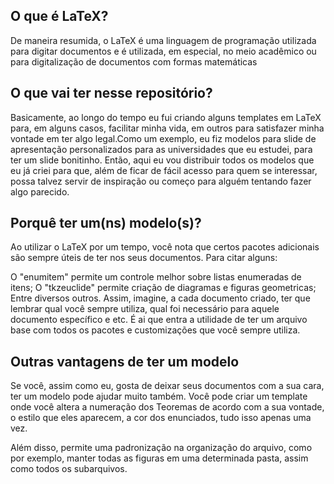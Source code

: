 ## O que é LaTeX?
De maneira resumida, o LaTeX é uma linguagem de programação utilizada para digitar documentos e é utilizada, em especial, no meio acadêmico ou para digitalização de documentos com formas matemáticas

## O que vai ter nesse repositório?

Basicamente, ao longo do tempo eu fui criando alguns templates em LaTeX para, em alguns casos, facilitar minha vida, em outros para satisfazer minha vontade em ter algo legal.Como um exemplo, eu fiz modelos para slide de apresentação personalizados para as universidades que eu estudei, para ter um slide bonitinho. Então, aqui eu vou distribuir todos os modelos que eu já criei para que, além de ficar de fácil acesso para quem se interessar, possa talvez servir de inspiração ou começo para alguém tentando fazer algo parecido.
## Porquê ter um(ns) modelo(s)?
Ao utilizar o LaTeX por um tempo, você nota que certos pacotes adicionais são sempre úteis de ter nos seus documentos. Para citar alguns:

O "enumitem" permite um controle melhor sobre listas enumeradas de itens;
O "tkzeuclide" permite criação de diagramas e figuras geometricas;
Entre diversos outros.
Assim, imagine, a cada documento criado, ter que lembrar qual você sempre utiliza, qual foi necessário para aquele documento específico e etc. É ai que entra a utilidade de ter um arquivo base com todos os pacotes e customizações que você sempre utiliza.

## Outras vantagens de ter um modelo
Se você, assim como eu, gosta de deixar seus documentos com a sua cara, ter um modelo pode ajudar muito também. Você pode criar um template onde você altera a numeração dos Teoremas de acordo com a sua vontade, o estilo que eles aparecem, a cor dos enunciados, tudo isso apenas uma vez.

Além disso, permite uma padronização na organização do arquivo, como por exemplo, manter todas as figuras em uma determinada pasta, assim como todos os subarquivos.
